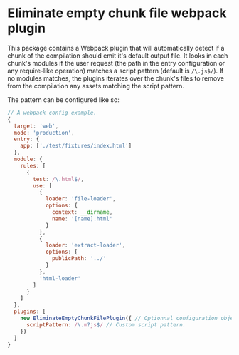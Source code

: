 # Eliminate empty chunk file webpack plugin
This package contains a Webpack plugin that will automatically detect if a chunk of the compilation should emit it's default output file. It looks in each chunk's modules if the user request (the path in the entry configuration or any require-like operation) matches a script pattern (default is ```/\.js$/```). If no modules matches, the plugins iterates over the chunk's files to remove from the compilation any assets matching the script pattern.

The pattern can be configured like so:
```js
// A webpack config example.
{
  target: 'web',
  mode: 'production',
  entry: {
    app: ['./test/fixtures/index.html']
  },
  module: {
    rules: [
      {
        test: /\.html$/,
        use: [
          {
            loader: 'file-loader',
            options: {
              context: __dirname,
              name: '[name].html'
            }
          },
          {
            loader: 'extract-loader',
            options: {
              publicPath: '../'
            }
          },
          'html-loader'
        ]
      }
    ]
  },
  plugins: [
    new EliminateEmptyChunkFilePlugin({ // Optionnal configuration object.
      scriptPattern: /\.m?js$/ // Custom script pattern.
    })
  ]
}
```
